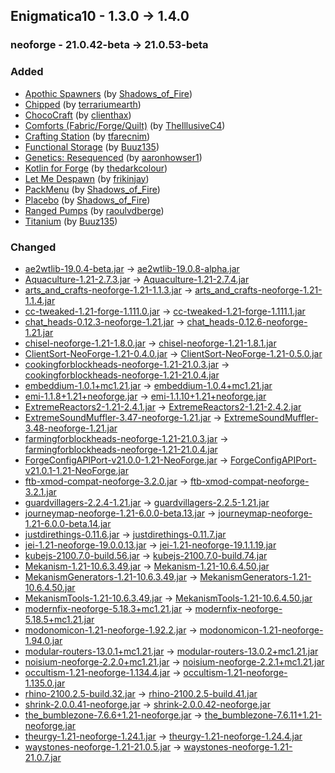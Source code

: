 ## Enigmatica10 - 1.3.0 -> 1.4.0

### neoforge - 21.0.42-beta -> 21.0.53-beta

### Added

  * [Apothic Spawners](https://www.curseforge.com/minecraft/mc-mods/apothic-spawners) (by [Shadows_of_Fire](https://www.curseforge.com/members/Shadows_of_Fire/projects))
  * [Chipped](https://www.curseforge.com/minecraft/mc-mods/chipped) (by [terrariumearth](https://www.curseforge.com/members/terrariumearth/projects))
  * [ChocoCraft](https://www.curseforge.com/minecraft/mc-mods/chococraft) (by [clienthax](https://www.curseforge.com/members/clienthax/projects))
  * [Comforts (Fabric/Forge/Quilt)](https://www.curseforge.com/minecraft/mc-mods/comforts) (by [TheIllusiveC4](https://www.curseforge.com/members/TheIllusiveC4/projects))
  * [Crafting Station](https://www.curseforge.com/minecraft/mc-mods/crafting-station) (by [tfarecnim](https://www.curseforge.com/members/tfarecnim/projects))
  * [Functional Storage](https://www.curseforge.com/minecraft/mc-mods/functional-storage) (by [Buuz135](https://www.curseforge.com/members/Buuz135/projects))
  * [Genetics: Resequenced](https://www.curseforge.com/minecraft/mc-mods/genetics-resequenced) (by [aaronhowser1](https://www.curseforge.com/members/aaronhowser1/projects))
  * [Kotlin for Forge](https://www.curseforge.com/minecraft/mc-mods/kotlin-for-forge) (by [thedarkcolour](https://www.curseforge.com/members/thedarkcolour/projects))
  * [Let Me Despawn](https://www.curseforge.com/minecraft/mc-mods/let-me-despawn) (by [frikinjay](https://www.curseforge.com/members/frikinjay/projects))
  * [PackMenu](https://www.curseforge.com/minecraft/mc-mods/packmenu) (by [Shadows_of_Fire](https://www.curseforge.com/members/Shadows_of_Fire/projects))
  * [Placebo](https://www.curseforge.com/minecraft/mc-mods/placebo) (by [Shadows_of_Fire](https://www.curseforge.com/members/Shadows_of_Fire/projects))
  * [Ranged Pumps](https://www.curseforge.com/minecraft/mc-mods/ranged-pumps) (by [raoulvdberge](https://www.curseforge.com/members/raoulvdberge/projects))
  * [Titanium](https://www.curseforge.com/minecraft/mc-mods/titanium) (by [Buuz135](https://www.curseforge.com/members/Buuz135/projects))

### Changed

  * [ae2wtlib-19.0.4-beta.jar](https://www.curseforge.com/minecraft/mc-mods/applied-energistics-2-wireless-terminals/files/5466359) -> [ae2wtlib-19.0.8-alpha.jar](https://www.curseforge.com/minecraft/mc-mods/applied-energistics-2-wireless-terminals/files/5503178)
  * [Aquaculture-1.21-2.7.3.jar](https://www.curseforge.com/minecraft/mc-mods/aquaculture/files/5484631) -> [Aquaculture-1.21-2.7.4.jar](https://www.curseforge.com/minecraft/mc-mods/aquaculture/files/5499313)
  * [arts_and_crafts-neoforge-1.21-1.1.3.jar](https://www.curseforge.com/minecraft/mc-mods/artsandcrafts/files/5480860) -> [arts_and_crafts-neoforge-1.21-1.1.4.jar](https://www.curseforge.com/minecraft/mc-mods/artsandcrafts/files/5496826)
  * [cc-tweaked-1.21-forge-1.111.0.jar](https://www.curseforge.com/minecraft/mc-mods/cc-tweaked/files/5462508) -> [cc-tweaked-1.21-forge-1.111.1.jar](https://www.curseforge.com/minecraft/mc-mods/cc-tweaked/files/5502386)
  * [chat_heads-0.12.3-neoforge-1.21.jar](https://www.curseforge.com/minecraft/mc-mods/chat-heads/files/5424505) -> [chat_heads-0.12.6-neoforge-1.21.jar](https://www.curseforge.com/minecraft/mc-mods/chat-heads/files/5495871)
  * [chisel-neoforge-1.21-1.8.0.jar](https://www.curseforge.com/minecraft/mc-mods/chisel-reborn/files/5478439) -> [chisel-neoforge-1.21-1.8.1.jar](https://www.curseforge.com/minecraft/mc-mods/chisel-reborn/files/5493819)
  * [ClientSort-NeoForge-1.21-0.4.0.jar](https://www.curseforge.com/minecraft/mc-mods/clientsort/files/5475030) -> [ClientSort-NeoForge-1.21-0.5.0.jar](https://www.curseforge.com/minecraft/mc-mods/clientsort/files/5495486)
  * [cookingforblockheads-neoforge-1.21-21.0.3.jar](https://www.curseforge.com/minecraft/mc-mods/cooking-for-blockheads/files/5476978) -> [cookingforblockheads-neoforge-1.21-21.0.4.jar](https://www.curseforge.com/minecraft/mc-mods/cooking-for-blockheads/files/5500784)
  * [embeddium-1.0.1+mc1.21.jar](https://www.curseforge.com/minecraft/mc-mods/embeddium/files/5456706) -> [embeddium-1.0.4+mc1.21.jar](https://www.curseforge.com/minecraft/mc-mods/embeddium/files/5503381)
  * [emi-1.1.8+1.21+neoforge.jar](https://www.curseforge.com/minecraft/mc-mods/emi/files/5481786) -> [emi-1.1.10+1.21+neoforge.jar](https://www.curseforge.com/minecraft/mc-mods/emi/files/5497461)
  * [ExtremeReactors2-1.21-2.4.1.jar](https://www.curseforge.com/minecraft/mc-mods/extreme-reactors/files/5473758) -> [ExtremeReactors2-1.21-2.4.2.jar](https://www.curseforge.com/minecraft/mc-mods/extreme-reactors/files/5507187)
  * [ExtremeSoundMuffler-3.47-neoforge-1.21.jar](https://www.curseforge.com/minecraft/mc-mods/extreme-sound-muffler/files/5486270) -> [ExtremeSoundMuffler-3.48-neoforge-1.21.jar](https://www.curseforge.com/minecraft/mc-mods/extreme-sound-muffler/files/5499047)
  * [farmingforblockheads-neoforge-1.21-21.0.3.jar](https://www.curseforge.com/minecraft/mc-mods/farming-for-blockheads/files/5492595) -> [farmingforblockheads-neoforge-1.21-21.0.4.jar](https://www.curseforge.com/minecraft/mc-mods/farming-for-blockheads/files/5508040)
  * [ForgeConfigAPIPort-v21.0.0-1.21-NeoForge.jar](https://www.curseforge.com/minecraft/mc-mods/forge-config-api-port-fabric/files/5427497) -> [ForgeConfigAPIPort-v21.0.1-1.21-NeoForge.jar](https://www.curseforge.com/minecraft/mc-mods/forge-config-api-port-fabric/files/5493458)
  * [ftb-xmod-compat-neoforge-3.2.0.jar](https://www.curseforge.com/minecraft/mc-mods/ftb-xmod-compat/files/5472514) -> [ftb-xmod-compat-neoforge-3.2.1.jar](https://www.curseforge.com/minecraft/mc-mods/ftb-xmod-compat/files/5494734)
  * [guardvillagers-2.2.4-1.21.jar](https://www.curseforge.com/minecraft/mc-mods/guard-villagers/files/5486430) -> [guardvillagers-2.2.5-1.21.jar](https://www.curseforge.com/minecraft/mc-mods/guard-villagers/files/5505056)
  * [journeymap-neoforge-1.21-6.0.0-beta.13.jar](https://www.curseforge.com/minecraft/mc-mods/journeymap/files/5485234) -> [journeymap-neoforge-1.21-6.0.0-beta.14.jar](https://www.curseforge.com/minecraft/mc-mods/journeymap/files/5502212)
  * [justdirethings-0.11.6.jar](https://www.curseforge.com/minecraft/mc-mods/just-dire-things/files/5490974) -> [justdirethings-0.11.7.jar](https://www.curseforge.com/minecraft/mc-mods/just-dire-things/files/5502615)
  * [jei-1.21-neoforge-19.0.0.13.jar](https://www.curseforge.com/minecraft/mc-mods/jei/files/5491340) -> [jei-1.21-neoforge-19.1.1.19.jar](https://www.curseforge.com/minecraft/mc-mods/jei/files/5503433)
  * [kubejs-2100.7.0-build.56.jar](https://www.curseforge.com/minecraft/mc-mods/kubejs/files/5483471) -> [kubejs-2100.7.0-build.74.jar](https://www.curseforge.com/minecraft/mc-mods/kubejs/files/5507276)
  * [Mekanism-1.21-10.6.3.49.jar](https://www.curseforge.com/minecraft/mc-mods/mekanism/files/5478403) -> [Mekanism-1.21-10.6.4.50.jar](https://www.curseforge.com/minecraft/mc-mods/mekanism/files/5496791)
  * [MekanismGenerators-1.21-10.6.3.49.jar](https://www.curseforge.com/minecraft/mc-mods/mekanism-generators/files/5478406) -> [MekanismGenerators-1.21-10.6.4.50.jar](https://www.curseforge.com/minecraft/mc-mods/mekanism-generators/files/5496794)
  * [MekanismTools-1.21-10.6.3.49.jar](https://www.curseforge.com/minecraft/mc-mods/mekanism-tools/files/5478407) -> [MekanismTools-1.21-10.6.4.50.jar](https://www.curseforge.com/minecraft/mc-mods/mekanism-tools/files/5496795)
  * [modernfix-neoforge-5.18.3+mc1.21.jar](https://www.curseforge.com/minecraft/mc-mods/modernfix/files/5443050) -> [modernfix-neoforge-5.18.5+mc1.21.jar](https://www.curseforge.com/minecraft/mc-mods/modernfix/files/5499596)
  * [modonomicon-1.21-neoforge-1.92.2.jar](https://www.curseforge.com/minecraft/mc-mods/modonomicon/files/5491944) -> [modonomicon-1.21-neoforge-1.94.0.jar](https://www.curseforge.com/minecraft/mc-mods/modonomicon/files/5507060)
  * [modular-routers-13.0.1+mc1.21.jar](https://www.curseforge.com/minecraft/mc-mods/modular-routers/files/5440669) -> [modular-routers-13.0.2+mc1.21.jar](https://www.curseforge.com/minecraft/mc-mods/modular-routers/files/5498929)
  * [noisium-neoforge-2.2.0+mc1.21.jar](https://www.curseforge.com/minecraft/mc-mods/noisium/files/5453770) -> [noisium-neoforge-2.2.1+mc1.21.jar](https://www.curseforge.com/minecraft/mc-mods/noisium/files/5501577)
  * [occultism-1.21-neoforge-1.134.4.jar](https://www.curseforge.com/minecraft/mc-mods/occultism/files/5481812) -> [occultism-1.21-neoforge-1.135.0.jar](https://www.curseforge.com/minecraft/mc-mods/occultism/files/5507270)
  * [rhino-2100.2.5-build.32.jar](https://www.curseforge.com/minecraft/mc-mods/rhino/files/5475557) -> [rhino-2100.2.5-build.41.jar](https://www.curseforge.com/minecraft/mc-mods/rhino/files/5499585)
  * [shrink-2.0.0.41-neoforge.jar](https://www.curseforge.com/minecraft/mc-mods/shrink_/files/5477812) -> [shrink-2.0.0.42-neoforge.jar](https://www.curseforge.com/minecraft/mc-mods/shrink_/files/5502545)
  * [the_bumblezone-7.6.6+1.21-neoforge.jar](https://www.curseforge.com/minecraft/mc-mods/the-bumblezone-forge/files/5477999) -> [the_bumblezone-7.6.11+1.21-neoforge.jar](https://www.curseforge.com/minecraft/mc-mods/the-bumblezone-forge/files/5508132)
  * [theurgy-1.21-neoforge-1.24.1.jar](https://www.curseforge.com/minecraft/mc-mods/theurgy/files/5481597) -> [theurgy-1.21-neoforge-1.24.4.jar](https://www.curseforge.com/minecraft/mc-mods/theurgy/files/5503822)
  * [waystones-neoforge-1.21-21.0.5.jar](https://www.curseforge.com/minecraft/mc-mods/waystones/files/5492600) -> [waystones-neoforge-1.21-21.0.7.jar](https://www.curseforge.com/minecraft/mc-mods/waystones/files/5500772)

